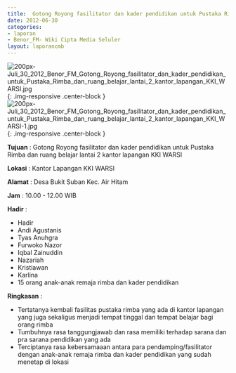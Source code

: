 ```yaml
---	
title: 	Gotong Royong fasilitator dan kader pendidikan untuk Pustaka Rimba dan ruang belajar lantai 2 kantor lapangan KKI WARSI
date: 2012-06-30
categories:	
- laporan	
- Benor_FM- Wiki Cipta Media Seluler	
layout: laporancmb	
---	
```

	
![200px-Juli_30_2012_Benor_FM_Gotong_Royong_fasilitator_dan_kader_pendidikan_untuk_Pustaka_Rimba_dan_ruang_belajar_lantai_2_kantor_lapangan_KKI_WARSI.jpg](/uploads/200px-Juli_30_2012_Benor_FM_Gotong_Royong_fasilitator_dan_kader_pendidikan_untuk_Pustaka_Rimba_dan_ruang_belajar_lantai_2_kantor_lapangan_KKI_WARSI.jpg){: .img-responsive .center-block }	
![200px-Juli_30_2012_Benor_FM_Gotong_Royong_fasilitator_dan_kader_pendidikan_untuk_Pustaka_Rimba_dan_ruang_belajar_lantai_2_kantor_lapangan_KKI_WARSI-1.jpg](/uploads/200px-Juli_30_2012_Benor_FM_Gotong_Royong_fasilitator_dan_kader_pendidikan_untuk_Pustaka_Rimba_dan_ruang_belajar_lantai_2_kantor_lapangan_KKI_WARSI-1.jpg){: .img-responsive .center-block }	
	
**Tujuan** :	Gotong Royong fasilitator dan kader pendidikan untuk Pustaka Rimba dan ruang belajar lantai 2 kantor lapangan KKI WARSI

**Lokasi** :	Kantor Lapangan KKI WARSI
	
**Alamat** : 	Desa Bukit Suban Kec. Air Hitam
	
**Jam** :	10.00 - 12.00 WIB
	
**Hadir** :	
*	Hadir
*	Andi Agustanis
*	Tyas Anuhgra
*	Furwoko Nazor
*	Iqbal Zainuddin
*	Nazariah
*	Kristiawan
*	Karlina
*	15 orang anak-anak remaja rimba dan kader pendidikan

**Ringkasan** :	
*	Tertatanya kembali fasilitas pustaka rimba yang ada di kantor lapangan yang juga sekaligus menjadi tempat tinggal dan tempat belajar bagi orang rimba
*	Tumbuhnya rasa tanggungjawab dan rasa memiliki terhadap sarana dan pra sarana pendidikan yang ada
*	Terciptanya rasa kebersamaaan antara para pendamping/fasilitator dengan anak-anak remaja rimba dan kader pendidikan yang sudah menetap di lokasi

